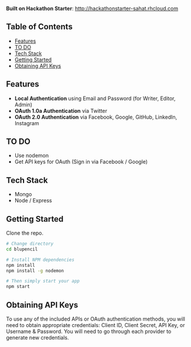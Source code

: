 **Built on Hackathon Starter**: http://hackathonstarter-sahat.rhcloud.com

Table of Contents
-----------------

- [Features](#features)
- [TO DO](#prerequisites)
- [Tech Stack](#getting-started)
- [Getting Started](#obtaining-api-keys)
- [Obtaining API Keys](#project-structure)

Features
--------

- **Local Authentication** using Email and Password (for Writer, Editor, Admin)
- **OAuth 1.0a Authentication** via Twitter
- **OAuth 2.0 Authentication** via Facebook, Google, GitHub, LinkedIn, Instagram

TO DO
--------

- Use nodemon
- Get API keys for OAuth (Sign in via Facebook / Google)

Tech Stack
-------------

- Mongo
- Node / Express

Getting Started
---------------

Clone the repo.

```bash
# Change directory
cd blupencil

# Install NPM dependencies
npm install
npm install -g nodemon

# Then simply start your app
npm start
```

Obtaining API Keys
------------------

To use any of the included APIs or OAuth authentication methods, you will need
to obtain appropriate credentials: Client ID, Client Secret, API Key, or
Username & Password. You will need to go through each provider to generate new
credentials.